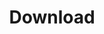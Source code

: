 ---
title: Download
featured_image: ''
omit_header_text: true
description: We'd love to hear from you
type: page
menu:
  main: {weight: 1000}
---